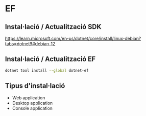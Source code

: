 # EF
## Instal·lació / Actualització SDK

https://learn.microsoft.com/en-us/dotnet/core/install/linux-debian?tabs=dotnet9#debian-12


## Instal·lació / Actualització EF

```bash
dotnet tool install --global dotnet-ef
```

## Tipus d'instal·lació

* Web application
* Desktop application
* Console application 


